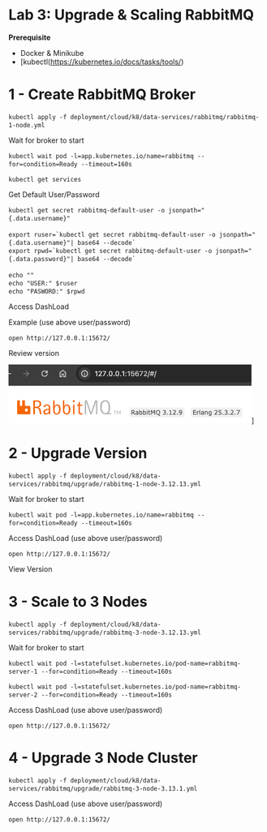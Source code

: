 # Lab 3: Upgrade & Scaling RabbitMQ


**Prerequisite**
- Docker & Minikube
- [kubectl(https://kubernetes.io/docs/tasks/tools/)


# 1 - Create RabbitMQ Broker

```shell
kubectl apply -f deployment/cloud/k8/data-services/rabbitmq/rabbitmq-1-node.yml
```

Wait for broker to start
```shell
kubectl wait pod -l=app.kubernetes.io/name=rabbitmq --for=condition=Ready --timeout=160s
```

```shell
kubectl get services
```

Get Default User/Password

```shell
kubectl get secret rabbitmq-default-user -o jsonpath="{.data.username}"

export ruser=`kubectl get secret rabbitmq-default-user -o jsonpath="{.data.username}"| base64 --decode`
export rpwd=`kubectl get secret rabbitmq-default-user -o jsonpath="{.data.password}"| base64 --decode`

echo ""
echo "USER:" $ruser
echo "PASWORD:" $rpwd
```


Access DashLoad

Example (use above user/password)

```shell
open http://127.0.0.1:15672/
```

Review version

![rabbitmq_version.png](img/rabbitmq_version.png)]

# 2 - Upgrade Version

```shell
kubectl apply -f deployment/cloud/k8/data-services/rabbitmq/upgrade/rabbitmq-1-node-3.12.13.yml
```


Wait for broker to start
```shell
kubectl wait pod -l=app.kubernetes.io/name=rabbitmq --for=condition=Ready --timeout=160s
```

Access DashLoad (use above user/password)

```shell
open http://127.0.0.1:15672/
```

View Version


# 3 - Scale to 3 Nodes


```shell
kubectl apply -f deployment/cloud/k8/data-services/rabbitmq/upgrade/rabbitmq-3-node-3.12.13.yml
```


Wait for broker to start
```shell
kubectl wait pod -l=statefulset.kubernetes.io/pod-name=rabbitmq-server-1 --for=condition=Ready --timeout=160s
```

```shell
kubectl wait pod -l=statefulset.kubernetes.io/pod-name=rabbitmq-server-2 --for=condition=Ready --timeout=160s
```

Access DashLoad (use above user/password)

```shell
open http://127.0.0.1:15672/
```


# 4 - Upgrade 3 Node Cluster

```shell
kubectl apply -f deployment/cloud/k8/data-services/rabbitmq/upgrade/rabbitmq-3-node-3.13.1.yml
```


Access DashLoad (use above user/password)

```shell
open http://127.0.0.1:15672/
```
